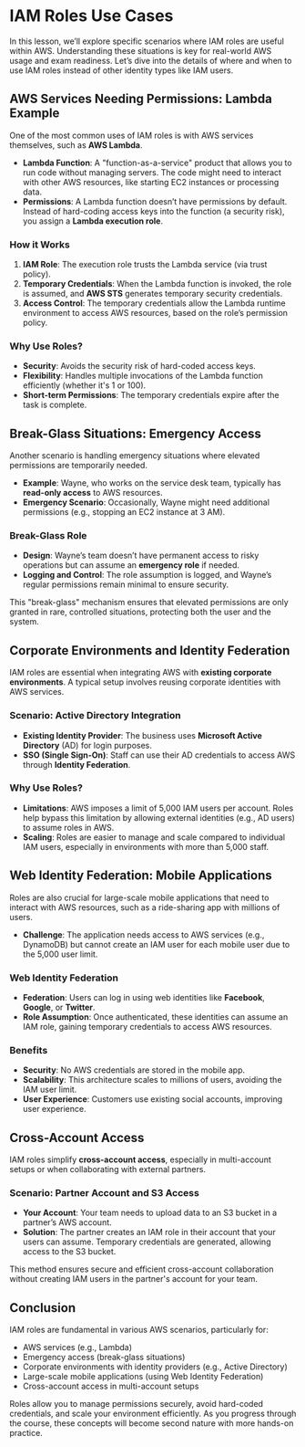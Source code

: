 # IAM Roles Use Cases

In this lesson, we’ll explore specific scenarios where IAM roles are useful within AWS. Understanding these situations is key for real-world AWS usage and exam readiness. Let’s dive into the details of where and when to use IAM roles instead of other identity types like IAM users.

## AWS Services Needing Permissions: Lambda Example

One of the most common uses of IAM roles is with AWS services themselves, such as **AWS Lambda**.

- **Lambda Function**: A "function-as-a-service" product that allows you to run code without managing servers. The code might need to interact with other AWS resources, like starting EC2 instances or processing data.
- **Permissions**: A Lambda function doesn’t have permissions by default. Instead of hard-coding access keys into the function (a security risk), you assign a **Lambda execution role**.

### How it Works

1. **IAM Role**: The execution role trusts the Lambda service (via trust policy).
2. **Temporary Credentials**: When the Lambda function is invoked, the role is assumed, and **AWS STS** generates temporary security credentials.
3. **Access Control**: The temporary credentials allow the Lambda runtime environment to access AWS resources, based on the role’s permission policy.

### Why Use Roles?

- **Security**: Avoids the security risk of hard-coded access keys.
- **Flexibility**: Handles multiple invocations of the Lambda function efficiently (whether it's 1 or 100).
- **Short-term Permissions**: The temporary credentials expire after the task is complete.

## Break-Glass Situations: Emergency Access

Another scenario is handling emergency situations where elevated permissions are temporarily needed.

- **Example**: Wayne, who works on the service desk team, typically has **read-only access** to AWS resources.
- **Emergency Scenario**: Occasionally, Wayne might need additional permissions (e.g., stopping an EC2 instance at 3 AM).

### Break-Glass Role

- **Design**: Wayne’s team doesn’t have permanent access to risky operations but can assume an **emergency role** if needed.
- **Logging and Control**: The role assumption is logged, and Wayne’s regular permissions remain minimal to ensure security.

This "break-glass" mechanism ensures that elevated permissions are only granted in rare, controlled situations, protecting both the user and the system.

## Corporate Environments and Identity Federation

IAM roles are essential when integrating AWS with **existing corporate environments**. A typical setup involves reusing corporate identities with AWS services.

### Scenario: Active Directory Integration

- **Existing Identity Provider**: The business uses **Microsoft Active Directory** (AD) for login purposes.
- **SSO (Single Sign-On)**: Staff can use their AD credentials to access AWS through **Identity Federation**.

### Why Use Roles?

- **Limitations**: AWS imposes a limit of 5,000 IAM users per account. Roles help bypass this limitation by allowing external identities (e.g., AD users) to assume roles in AWS.
- **Scaling**: Roles are easier to manage and scale compared to individual IAM users, especially in environments with more than 5,000 staff.

## Web Identity Federation: Mobile Applications

Roles are also crucial for large-scale mobile applications that need to interact with AWS resources, such as a ride-sharing app with millions of users.

- **Challenge**: The application needs access to AWS services (e.g., DynamoDB) but cannot create an IAM user for each mobile user due to the 5,000 user limit.

### Web Identity Federation

- **Federation**: Users can log in using web identities like **Facebook**, **Google**, or **Twitter**.
- **Role Assumption**: Once authenticated, these identities can assume an IAM role, gaining temporary credentials to access AWS resources.

### Benefits

- **Security**: No AWS credentials are stored in the mobile app.
- **Scalability**: This architecture scales to millions of users, avoiding the IAM user limit.
- **User Experience**: Customers use existing social accounts, improving user experience.

## Cross-Account Access

IAM roles simplify **cross-account access**, especially in multi-account setups or when collaborating with external partners.

### Scenario: Partner Account and S3 Access

- **Your Account**: Your team needs to upload data to an S3 bucket in a partner’s AWS account.
- **Solution**: The partner creates an IAM role in their account that your users can assume. Temporary credentials are generated, allowing access to the S3 bucket.

This method ensures secure and efficient cross-account collaboration without creating IAM users in the partner's account for your team.

## Conclusion

IAM roles are fundamental in various AWS scenarios, particularly for:

- AWS services (e.g., Lambda)
- Emergency access (break-glass situations)
- Corporate environments with identity providers (e.g., Active Directory)
- Large-scale mobile applications (using Web Identity Federation)
- Cross-account access in multi-account setups

Roles allow you to manage permissions securely, avoid hard-coded credentials, and scale your environment efficiently. As you progress through the course, these concepts will become second nature with more hands-on practice.
